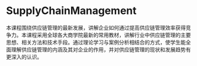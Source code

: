 # SupplyChainManagement
本课程围绕供应链管理的最新发展，讲解企业如何通过提高供应链管理效率获得竞争力。本课程采用全球各大商学院最新的常用教材，讲解行业中供应链管理的主要思想、相关方法和技术手段。通过理论学习与案例分析相结合的方式，使学生能全面理解供应链管理的内涵及其对企业的作用，并对供应链管理的现状和发展趋势有更深入的认识。
